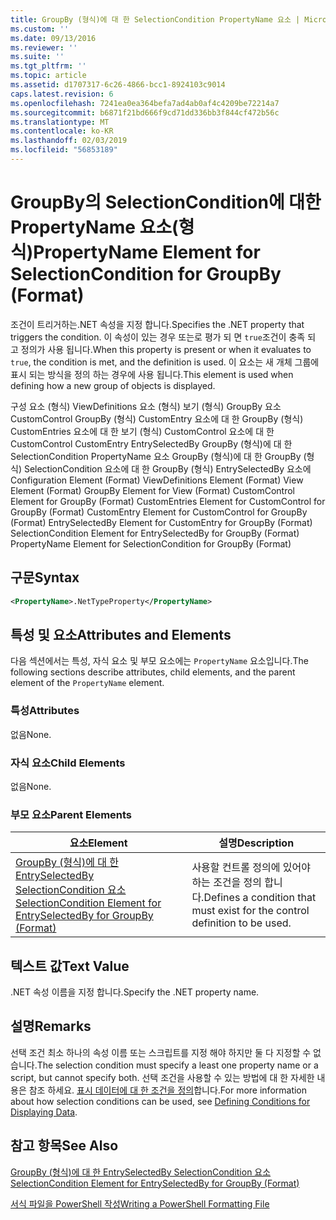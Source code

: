 ```yaml
---
title: GroupBy (형식)에 대 한 SelectionCondition PropertyName 요소 | Microsoft Docs
ms.custom: ''
ms.date: 09/13/2016
ms.reviewer: ''
ms.suite: ''
ms.tgt_pltfrm: ''
ms.topic: article
ms.assetid: d1707317-6c26-4866-bcc1-8924103c9014
caps.latest.revision: 6
ms.openlocfilehash: 7241ea0ea364befa7ad4ab0af4c4209be72214a7
ms.sourcegitcommit: b6871f21bd666f9cd71dd336bb3f844cf472b56c
ms.translationtype: MT
ms.contentlocale: ko-KR
ms.lasthandoff: 02/03/2019
ms.locfileid: "56853189"
---
```

# <a name="propertyname-element-for-selectioncondition-for-groupby-format"></a><span data-ttu-id="c98fe-102">GroupBy의 SelectionCondition에 대한 PropertyName 요소(형식)</span><span class="sxs-lookup"><span data-stu-id="c98fe-102">PropertyName Element for SelectionCondition for GroupBy (Format)</span></span>

<span data-ttu-id="c98fe-103">조건이 트리거하는.NET 속성을 지정 합니다.</span><span class="sxs-lookup"><span data-stu-id="c98fe-103">Specifies the .NET property that triggers the condition.</span></span> <span data-ttu-id="c98fe-104">이 속성이 있는 경우 또는로 평가 되 면 `true`조건이 충족 되 고 정의가 사용 됩니다.</span><span class="sxs-lookup"><span data-stu-id="c98fe-104">When this property is present or when it evaluates to `true`, the condition is met, and the definition is used.</span></span> <span data-ttu-id="c98fe-105">이 요소는 새 개체 그룹에 표시 되는 방식을 정의 하는 경우에 사용 됩니다.</span><span class="sxs-lookup"><span data-stu-id="c98fe-105">This element is used when defining how a new group of objects is displayed.</span></span>

<span data-ttu-id="c98fe-106">구성 요소 (형식) ViewDefinitions 요소 (형식) 보기 (형식) GroupBy 요소 CustomControl GroupBy (형식) CustomEntry 요소에 대 한 GroupBy (형식) CustomEntries 요소에 대 한 보기 (형식) CustomControl 요소에 대 한 CustomControl CustomEntry EntrySelectedBy GroupBy (형식)에 대 한 SelectionCondition PropertyName 요소 GroupBy (형식)에 대 한 GroupBy (형식) SelectionCondition 요소에 대 한 GroupBy (형식) EntrySelectedBy 요소에</span><span class="sxs-lookup"><span data-stu-id="c98fe-106">Configuration Element (Format) ViewDefinitions Element (Format) View Element (Format) GroupBy Element for View (Format) CustomControl Element for GroupBy (Format) CustomEntries Element for CustomControl for GroupBy (Format) CustomEntry Element for CustomControl for GroupBy (Format) EntrySelectedBy Element for CustomEntry for GroupBy (Format) SelectionCondition Element for EntrySelectedBy for GroupBy (Format) PropertyName Element for SelectionCondition for GroupBy (Format)</span></span>

## <a name="syntax"></a><span data-ttu-id="c98fe-107">구문</span><span class="sxs-lookup"><span data-stu-id="c98fe-107">Syntax</span></span>

```xml
<PropertyName>.NetTypeProperty</PropertyName>
```

## <a name="attributes-and-elements"></a><span data-ttu-id="c98fe-108">특성 및 요소</span><span class="sxs-lookup"><span data-stu-id="c98fe-108">Attributes and Elements</span></span>

<span data-ttu-id="c98fe-109">다음 섹션에서는 특성, 자식 요소 및 부모 요소에는 `PropertyName` 요소입니다.</span><span class="sxs-lookup"><span data-stu-id="c98fe-109">The following sections describe attributes, child elements, and the parent element of the `PropertyName` element.</span></span>

### <a name="attributes"></a><span data-ttu-id="c98fe-110">특성</span><span class="sxs-lookup"><span data-stu-id="c98fe-110">Attributes</span></span>

<span data-ttu-id="c98fe-111">없음</span><span class="sxs-lookup"><span data-stu-id="c98fe-111">None.</span></span>

### <a name="child-elements"></a><span data-ttu-id="c98fe-112">자식 요소</span><span class="sxs-lookup"><span data-stu-id="c98fe-112">Child Elements</span></span>

<span data-ttu-id="c98fe-113">없음</span><span class="sxs-lookup"><span data-stu-id="c98fe-113">None.</span></span>

### <a name="parent-elements"></a><span data-ttu-id="c98fe-114">부모 요소</span><span class="sxs-lookup"><span data-stu-id="c98fe-114">Parent Elements</span></span>

|<span data-ttu-id="c98fe-115">요소</span><span class="sxs-lookup"><span data-stu-id="c98fe-115">Element</span></span>|<span data-ttu-id="c98fe-116">설명</span><span class="sxs-lookup"><span data-stu-id="c98fe-116">Description</span></span>|
|-------------|-----------------|
|[<span data-ttu-id="c98fe-117">GroupBy (형식)에 대 한 EntrySelectedBy SelectionCondition 요소</span><span class="sxs-lookup"><span data-stu-id="c98fe-117">SelectionCondition Element for EntrySelectedBy for GroupBy (Format)</span></span>](./selectioncondition-element-for-entryselectedby-for-groupby-format.md)|<span data-ttu-id="c98fe-118">사용할 컨트롤 정의에 있어야 하는 조건을 정의 합니다.</span><span class="sxs-lookup"><span data-stu-id="c98fe-118">Defines a condition that must exist for the control definition to be used.</span></span>|

## <a name="text-value"></a><span data-ttu-id="c98fe-119">텍스트 값</span><span class="sxs-lookup"><span data-stu-id="c98fe-119">Text Value</span></span>

<span data-ttu-id="c98fe-120">.NET 속성 이름을 지정 합니다.</span><span class="sxs-lookup"><span data-stu-id="c98fe-120">Specify the .NET property name.</span></span>

## <a name="remarks"></a><span data-ttu-id="c98fe-121">설명</span><span class="sxs-lookup"><span data-stu-id="c98fe-121">Remarks</span></span>

<span data-ttu-id="c98fe-122">선택 조건 최소 하나의 속성 이름 또는 스크립트를 지정 해야 하지만 둘 다 지정할 수 없습니다.</span><span class="sxs-lookup"><span data-stu-id="c98fe-122">The selection condition must specify a least one property name or a script, but cannot specify both.</span></span> <span data-ttu-id="c98fe-123">선택 조건을 사용할 수 있는 방법에 대 한 자세한 내용은 참조 하세요. [표시 데이터에 대 한 조건을 정의](./defining-conditions-for-displaying-data.md)합니다.</span><span class="sxs-lookup"><span data-stu-id="c98fe-123">For more information about how selection conditions can be used, see [Defining Conditions for Displaying Data](./defining-conditions-for-displaying-data.md).</span></span>

## <a name="see-also"></a><span data-ttu-id="c98fe-124">참고 항목</span><span class="sxs-lookup"><span data-stu-id="c98fe-124">See Also</span></span>

[<span data-ttu-id="c98fe-125">GroupBy (형식)에 대 한 EntrySelectedBy SelectionCondition 요소</span><span class="sxs-lookup"><span data-stu-id="c98fe-125">SelectionCondition Element for EntrySelectedBy for GroupBy (Format)</span></span>](./selectioncondition-element-for-entryselectedby-for-groupby-format.md)

[<span data-ttu-id="c98fe-126">서식 파일을 PowerShell 작성</span><span class="sxs-lookup"><span data-stu-id="c98fe-126">Writing a PowerShell Formatting File</span></span>](./writing-a-powershell-formatting-file.md)
